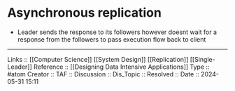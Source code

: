 # Asynchronous replication

- Leader sends the response to its followers however doesnt wait for a response from the followers to pass execution flow back to client

---
Links :: [[Computer Science]] [[System Design]] [[Replication]] [[Single-Leader]]
Reference :: [[Designing Data Intensive Applications]]
Type :: #atom
Creator ::
TAF ::
Discussion ::
Dis_Topic :: 
Resolved ::
Date :: 2024-05-31 15:11

